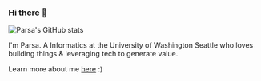 ### Hi there 👋

<!--
**parsakhaz/parsakhaz** is a ✨ _special_ ✨ repository because its `README.md` (this file) appears on your GitHub profile.

Here are some ideas to get you started:

- 🔭 I’m currently working on ...
- 🌱 I’m currently learning ...
- 👯 I’m looking to collaborate on ...
- 🤔 I’m looking for help with ...
- 💬 Ask me about ...
- 📫 How to reach me: ...
- 😄 Pronouns: ...
- ⚡ Fun fact: ...
-->

![Parsa's GitHub stats](https://github-readme-stats-git-masterrstaa-rickstaa.vercel.app/api?username=parsakhaz&show_icons=true&bg_color=23339631&count_private=true&include_all_commits=true&hide=stars,issues&hide_border=true)

I'm Parsa. A Informatics at the University of Washington Seattle who loves building things & leveraging tech to generate value. 

Learn more about me [here](https://kparsa.com/) :)
